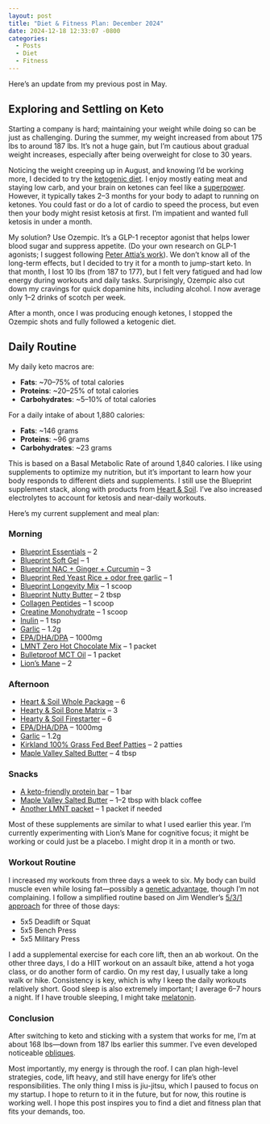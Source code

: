 ```yaml
---
layout: post
title: "Diet & Fitness Plan: December 2024"
date: 2024-12-18 12:33:07 -0800
categories:
  - Posts
  - Diet
  - Fitness
---
```


Here’s an update from my previous post in May.

## Exploring and Settling on Keto

Starting a company is hard; maintaining your weight while doing so can be just as challenging. During the summer, my weight increased from about 175 lbs to around 187 lbs. It’s not a huge gain, but I’m cautious about gradual weight increases, especially after being overweight for close to 30 years.

Noticing the weight creeping up in August, and knowing I’d be working more, I decided to try the [ketogenic diet](https://www.ncbi.nlm.nih.gov/books/NBK499830/). I enjoy mostly eating meat and staying low carb, and your brain on ketones can feel like a [superpower](https://pmc.ncbi.nlm.nih.gov/articles/PMC8840718/). However, it typically takes 2–3 months for your body to adapt to running on ketones. You could fast or do a lot of cardio to speed the process, but even then your body might resist ketosis at first. I’m impatient and wanted full ketosis in under a month.

My solution? Use Ozempic. It’s a GLP-1 receptor agonist that helps lower blood sugar and suppress appetite. (Do your own research on GLP-1 agonists; I suggest following [Peter Attia’s work](https://peterattiamd.com/ama64/)). We don’t know all of the long-term effects, but I decided to try it for a month to jump-start keto. In that month, I lost 10 lbs (from 187 to 177), but I felt very fatigued and had low energy during workouts and daily tasks. Surprisingly, Ozempic also cut down my cravings for quick dopamine hits, including alcohol. I now average only 1–2 drinks of scotch per week.

After a month, once I was producing enough ketones, I stopped the Ozempic shots and fully followed a ketogenic diet.

## Daily Routine

My daily keto macros are:

- **Fats**: ~70–75% of total calories
- **Proteins**: ~20–25% of total calories
- **Carbohydrates**: ~5–10% of total calories

For a daily intake of about 1,880 calories:

- **Fats**: ~146 grams
- **Proteins**: ~96 grams
- **Carbohydrates**: ~23 grams

This is based on a Basal Metabolic Rate of around 1,840 calories. I like using supplements to optimize my nutrition, but it’s important to learn how your body responds to different diets and supplements. I still use the Blueprint supplement stack, along with products from [Heart & Soil](https://heartandsoil.com/). I’ve also increased electrolytes to account for ketosis and near-daily workouts.

Here’s my current supplement and meal plan:

### Morning

- [Blueprint Essentials](https://blueprint.bryanjohnson.com/products/essentials-capsules) – 2
- [Blueprint Soft Gel](https://blueprint.bryanjohnson.com/products/essential-softgels) – 1
- [Blueprint NAC + Ginger + Curcumin](https://blueprint.bryanjohnson.com/products/nac-ginger-capsules) – 3
- [Blueprint Red Yeast Rice + odor free garlic](https://blueprint.bryanjohnson.com/products/red-yeast-rice-garlic-capsules) – 1
- [Blueprint Longevity Mix](https://blueprint.bryanjohnson.com/products/longevity-protein) – 1 scoop
- [Blueprint Nutty Butter](https://blueprint.bryanjohnson.com/products/nutty-butter) – 2 tbsp
- [Collagen Peptides](https://a.co/d/6ma1lwj) – 1 scoop
- [Creatine Monohydrate](https://a.co/d/f2Ptdrd) – 1 scoop
- [Inulin](https://a.co/d/3DsAGLo) – 1 tsp
- [Garlic](https://a.co/d/cfxh658) – 1.2g
- [EPA/DHA/DPA](https://a.co/d/4hwvcoU) – 1000mg
- [LMNT Zero Hot Chocolate Mix](https://a.co/d/4UWeVij) – 1 packet
- [Bulletproof MCT Oil](https://a.co/d/8xlIz03) – 1 packet
- [Lion’s Mane](https://a.co/d/56gdkb4) – 2

### Afternoon

- [Heart & Soil Whole Package](https://shop.heartandsoil.co/products/whole-package) – 6
- [Hearty & Soil Bone Matrix](https://shop.heartandsoil.co/products/bone-matrix) – 3
- [Hearty & Soil Firestarter](https://shop.heartandsoil.co/products/fire-starter) – 6
- [EPA/DHA/DPA](https://a.co/d/4hwvcoU) – 1000mg
- [Garlic](https://a.co/d/cfxh658) – 1.2g
- [Kirkland 100% Grass Fed Beef Patties](https://www.costcobusinessdelivery.com/kirkland-signature-grass-fed-beef-patties%2C-13-lb-patty%2C-15-ct.product.100358331.html) – 2 patties
- [Maple Valley Salted Butter](https://a.co/d/6Yd84OI) – 4 tbsp

### Snacks

- [A keto-friendly protein bar](https://blueprint.bryanjohnson.com/products/macadamia-protein-bar) – 1 bar
- [Maple Valley Salted Butter](https://a.co/d/6Yd84OI) – 1–2 tbsp with black coffee
- [Another LMNT packet](https://a.co/d/68wdIaO) – 1 packet if needed

Most of these supplements are similar to what I used earlier this year. I’m currently experimenting with Lion’s Mane for cognitive focus; it might be working or could just be a placebo. I might drop it in a month or two.

### Workout Routine

I increased my workouts from three days a week to six. My body can build muscle even while losing fat—possibly a [genetic advantage](https://you.23andme.com/published/reports/82c6897d0c284e82a7a085904777d615/), though I’m not complaining. I follow a simplified routine based on Jim Wendler’s [5/3/1 approach](https://t-nation.com/t/5-3-1-how-to-build-pure-strength/281694) for three of those days:

- 5x5 Deadlift or Squat
- 5x5 Bench Press
- 5x5 Military Press

I add a supplemental exercise for each core lift, then an ab workout. On the other three days, I do a HIIT workout on an assault bike, attend a hot yoga class, or do another form of cardio. On my rest day, I usually take a long walk or hike. Consistency is key, which is why I keep the daily workouts relatively short. Good sleep is also extremely important; I average 6–7 hours a night. If I have trouble sleeping, I might take [melatonin](https://www.amazon.com/dp/B00CDABRUW/?coliid=I2EFJ0IJFBMO96&colid=OCRLL2WUBBTJ).

### Conclusion

After switching to keto and sticking with a system that works for me, I’m at about 168 lbs—down from 187 lbs earlier this summer. I’ve even developed noticeable [obliques](https://www.youtube.com/watch?v=K4wQM9o3nOY).

Most importantly, my energy is through the roof. I can plan high-level strategies, code, lift heavy, and still have energy for life’s other responsibilities. The only thing I miss is jiu-jitsu, which I paused to focus on my startup. I hope to return to it in the future, but for now, this routine is working well. I hope this post inspires you to find a diet and fitness plan that fits your demands, too.
